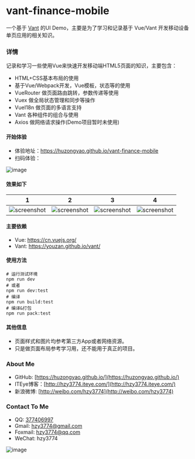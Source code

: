 # vant-finance-mobile
一个基于 [Vant](https://youzan.github.io/vant/) 的UI Demo，主要是为了学习和记录基于 Vue/Vant 开发移动设备单页应用的相关知识。

### 详情
记录和学习一些使用Vue来快速开发移动端HTML5页面的知识，主要包含：
* HTML+CSS基本布局的使用
* 基于Vue/Webpack开发，Vue模板，状态等的使用
* VueRouter 做页面路由跳转，参数传递等使用
* Vuex 做全局状态管理和同步等操作
* VueI18n 做页面的多语言支持
* Vant 各种组件的组合与使用
* Axios 做网络请求操作(Demo项目暂时未使用)

#### 开始体验
* 体验地址：https://huzongyao.github.io/vant-finance-mobile
* 扫码体验：

 ![image](https://github.com/huzongyao/vant-finance-mobile/blob/master/static/img/mine/project_page_qr.png?raw=true)

#### 效果如下
| 1 | 2 | 3 | 4 |
| :----: |:----:| :----:| :----:|
| ![screenshot](https://github.com/huzongyao/vant-finance-mobile/blob/master/static/img/screen/screen_shot1.png?raw=true)| ![screenshot](https://github.com/huzongyao/vant-finance-mobile/blob/master/static/img/screen/screen_shot2.png?raw=true)| ![screenshot](https://github.com/huzongyao/vant-finance-mobile/blob/master/static/img/screen/screen_shot3.png?raw=true)| ![screenshot](https://github.com/huzongyao/vant-finance-mobile/blob/master/static/img/screen/screen_shot4.png?raw=true) |


#### 主要依赖
* Vue: https://cn.vuejs.org/
* Vant: https://youzan.github.io/vant/

#### 使用方法
```shell
# 运行测试环境
npm run dev
# 或者
npm run dev:test
# 编译
npm run build:test
# 编译&打包
npm run pack:test
```

#### 其他信息
* 页面样式和图片均参考第三方App或者网络资源。
* 只是做页面布局参考学习用，还不能用于真正的项目。

### About Me
 * GitHub: [https://huzongyao.github.io/](https://huzongyao.github.io/)
 * ITEye博客：[http://hzy3774.iteye.com/](http://hzy3774.iteye.com/)
 * 新浪微博: [http://weibo.com/hzy3774](http://weibo.com/hzy3774)

### Contact To Me
 * QQ: [377406997](http://wpa.qq.com/msgrd?v=3&uin=377406997&site=qq&menu=yes)
 * Gmail: [hzy3774@gmail.com](mailto:hzy3774@gmail.com)
 * Foxmail: [hzy3774@qq.com](mailto:hzy3774@qq.com)
 * WeChat: hzy3774

 ![image](https://raw.githubusercontent.com/hzy3774/AndroidP7zip/master/misc/wechat.png)
